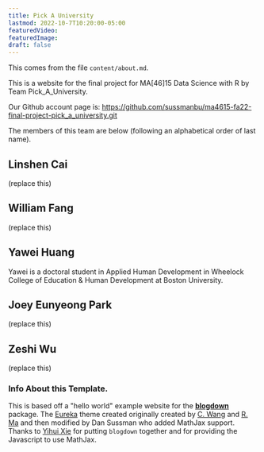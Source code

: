 ```yaml
---
title: Pick A University
lastmod: 2022-10-7T10:20:00-05:00
featuredVideo:
featuredImage:
draft: false
---
```


This comes from the file `content/about.md`.

This is a website for the final project for MA[46]15 Data Science with R by Team Pick_A_University.

Our Github account page is: https://github.com/sussmanbu/ma4615-fa22-final-project-pick_a_university.git

The members of this team are below (following an alphabetical order of last name).

## Linshen Cai

(replace this)

## William Fang

(replace this)

## Yawei Huang

Yawei is a doctoral student in Applied Human Development in Wheelock College of Education & Human Development at Boston University.

## Joey Eunyeong Park

(replace this)

## Zeshi Wu

(replace this)


<!-- Please leave in the information below -->

### Info About this Template.

This is based off a "hello world" example website for the [**blogdown**](https://github.com/rstudio/blogdown) package. The [Eureka](https://www.wangchucheng.com/en/docs/eureka/) theme created originally created by  [C. Wang](https://www.wangchucheng.com/zh/) and [R. Ma](https://www.ruiqima.com/zh/) and then modified by Dan Sussman who added MathJax support. Thanks to [Yihui Xie](https://github.com/yihui/) for putting `blogdown` together and for providing the Javascript to use MathJax.
